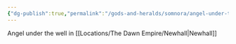 ```yaml
---
{"dg-publish":true,"permalink":"/gods-and-heralds/somnora/angel-under-the-well/"}
---
```


Angel under the well in [[Locations/The Dawn Empire/Newhall\|Newhall]]